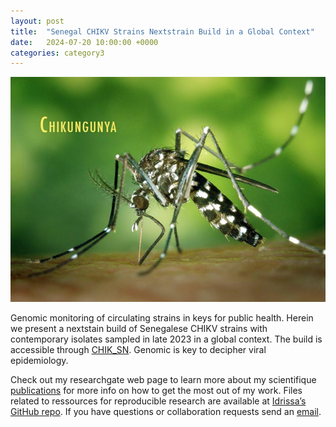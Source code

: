 ```yaml
---
layout: post
title:  "Senegal CHIKV Strains Nextstrain Build in a Global Context"
date:   2024-07-20 10:00:00 +0000
categories: category3
---
```


![My helpful screenshot](/assets/CHIKV_img.jpg)

Genomic monitoring of circulating strains in keys for public health. Herein we present a nextstain build of Senegalese CHIKV strains with contemporary isolates sampled in late 2023 in a global context. The build is accessible through [CHIK_SN][nextstrain]. Genomic is key to decipher viral epidemiology.

Check out my researchgate web page to learn more about my scientifique [publications][scientific-papers] for more info on how to get the most out of my work. Files  related to ressources for reproducible research are available at [Idrissa’s GitHub repo][IDaGhostWriter-gh]. If you have questions or collaboration requests send an [email][idrissa-mail].

[scientific-papers]: https://www.researchgate.net/profile/Idrissa-Dieng-2
[IDaGhostWriter-gh]:   https://github.com/IDaGhostWriter
[idrissa-mail]: mailto:idrissa.dieng@pasteur.sn
[nextstrain]: https://nextstrain.org/community/IDaGhostWriter/CHIKV-Genomic-Surveillance/CHIKVSN

